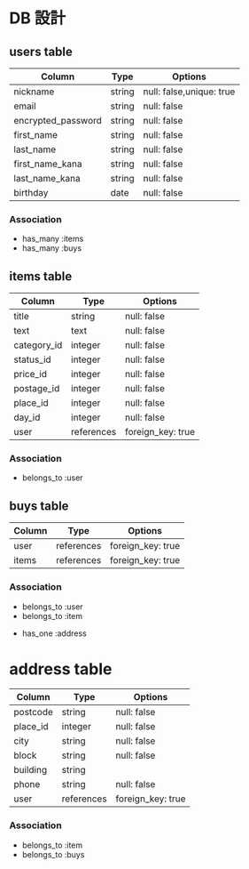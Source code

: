 
# DB 設計

## users table

| Column             | Type                | Options                  |
|--------------------|---------------------|------------------------- |
| nickname           | string              | null: false,unique: true |
| email              | string              | null: false              |
| encrypted_password | string              | null: false              |
| first_name         | string              | null: false              |
| last_name          | string              | null: false              |
| first_name_kana    | string              | null: false              |
| last_name_kana     | string              | null: false              |
| birthday           | date                | null: false              |

### Association

* has_many :items
* has_many :buys

## items table

| Column                          | Type       | Options           |
|---------------------------------|------------|-------------------|
| title                           | string     | null: false       |
| text                            | text       | null: false       |
| category_id                     | integer     | null: false      |
| status_id                       | integer    | null: false       |
| price_id                        | integer    | null: false       |
| postage_id                      | integer    | null: false       |
| place_id                        | integer    | null: false       |
| day_id                          | integer    | null: false       |
| user                            | references | foreign_key: true |

### Association

- belongs_to :user


## buys table

| Column      | Type       | Options           |
|-------------|------------|-------------------|
| user        | references | foreign_key: true | 
| items       | references | foreign_key: true | 

### Association

- belongs_to :user
- belongs_to :item
* has_one :address


# address table

| Column         | Type        | Options           |
|----------------|-------------|-------------------|
| postcode       | string      | null: false       |
| place_id       | integer     | null: false       |
| city           | string      | null: false       |
| block          | string      | null: false       |
| building       | string      |        |
| phone          | string      | null: false       |
| user           | references  | foreign_key: true |


### Association
- belongs_to :item
- belongs_to :buys
